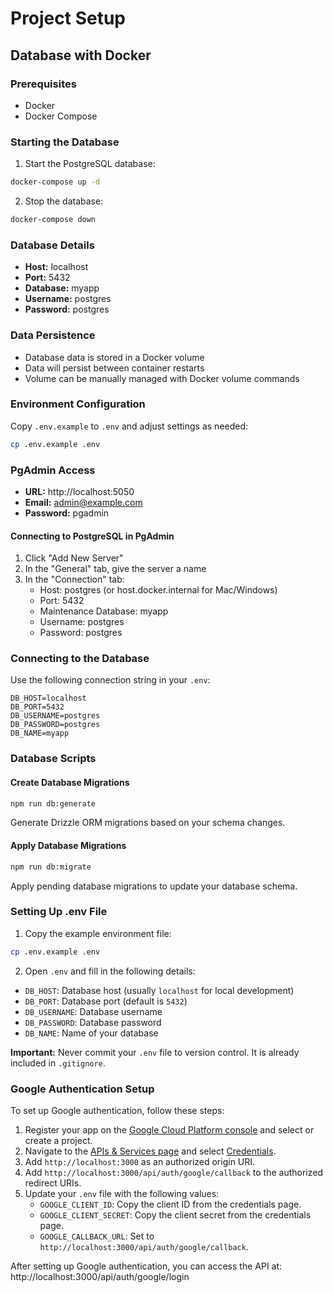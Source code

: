 # Project Setup

## Database with Docker

### Prerequisites
- Docker
- Docker Compose

### Starting the Database

1. Start the PostgreSQL database:
```bash
docker-compose up -d
```

2. Stop the database:
```bash
docker-compose down
```

### Database Details
- **Host:** localhost
- **Port:** 5432
- **Database:** myapp
- **Username:** postgres
- **Password:** postgres

### Data Persistence
- Database data is stored in a Docker volume 
- Data will persist between container restarts
- Volume can be manually managed with Docker volume commands

### Environment Configuration
Copy `.env.example` to `.env` and adjust settings as needed:
```bash
cp .env.example .env
```

### PgAdmin Access
- **URL:** http://localhost:5050
- **Email:** admin@example.com
- **Password:** pgadmin

#### Connecting to PostgreSQL in PgAdmin
1. Click "Add New Server"
2. In the "General" tab, give the server a name
3. In the "Connection" tab:
   - Host: postgres (or host.docker.internal for Mac/Windows)
   - Port: 5432
   - Maintenance Database: myapp
   - Username: postgres
   - Password: postgres

### Connecting to the Database
Use the following connection string in your `.env`:
```
DB_HOST=localhost
DB_PORT=5432
DB_USERNAME=postgres
DB_PASSWORD=postgres
DB_NAME=myapp
```

### Database Scripts

#### Create Database Migrations
```bash
npm run db:generate
```
Generate Drizzle ORM migrations based on your schema changes.

#### Apply Database Migrations
```bash
npm run db:migrate
```
Apply pending database migrations to update your database schema.

### Setting Up .env File
1. Copy the example environment file:
```bash
cp .env.example .env
```

2. Open `.env` and fill in the following details:
- `DB_HOST`: Database host (usually `localhost` for local development)
- `DB_PORT`: Database port (default is `5432`)
- `DB_USERNAME`: Database username
- `DB_PASSWORD`: Database password
- `DB_NAME`: Name of your database

**Important:** Never commit your `.env` file to version control. It is already included in `.gitignore`.

### Google Authentication Setup

To set up Google authentication, follow these steps:

1. Register your app on the [Google Cloud Platform console](https://console.cloud.google.com/) and select or create a project.
2. Navigate to the [APIs & Services page](https://console.cloud.google.com/apis) and select [Credentials](https://console.cloud.google.com/apis/credentials).
3. Add `http://localhost:3000` as an authorized origin URI.
4. Add `http://localhost:3000/api/auth/google/callback` to the authorized redirect URIs.
5. Update your `.env` file with the following values:
   - `GOOGLE_CLIENT_ID`: Copy the client ID from the credentials page.
   - `GOOGLE_CLIENT_SECRET`: Copy the client secret from the credentials page.
   - `GOOGLE_CALLBACK_URL`: Set to `http://localhost:3000/api/auth/google/callback`.

After setting up Google authentication, you can access the API at:
http://localhost:3000/api/auth/google/login